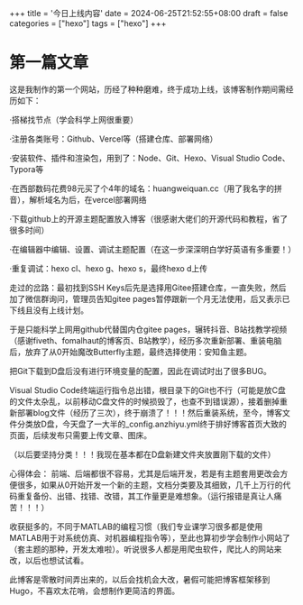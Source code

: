 +++
title = '今日上线内容'
date = 2024-06-25T21:52:55+08:00
draft = false
categories = ["hexo"]
tags = ["hexo"]
+++



# 第一篇文章

这是我制作的第一个网站，历经了种种磨难，终于成功上线，该博客制作期间需经历如下：



·搭梯找节点（学会科学上网很重要）

·注册各类账号：Github、Vercel等（搭建仓库、部署网络）

·安装软件、插件和渲染包，用到了：Node、Git、Hexo、Visual Studio Code、Typora等

·在西部数码花费98元买了个4年的域名：huangweiquan.cc（用了我名字的拼音），解析域名为后，在vercel部署网络

·下载github上的开源主题配置放入博客（很感谢大佬们的开源代码和教程，省了很多时间）

·在编辑器中编辑、设置、调试主题配置（在这一步深深明白学好英语有多重要！）

·重复调试：hexo cl、hexo g、hexo s，最终hexo d上传



走过的岔路：最初找到SSH Keys后先是选择用Gitee搭建仓库，一直失败，然后加了微信群询问，管理员告知gitee pages暂停跟新一个月无法使用，后又表示已下线且没有上线计划。

于是只能科学上网用github代替国内仓gitee pages，辗转抖音、B站找教学视频（感谢fiveth、fomalhaut的博客页、B站教学），经历多次重新部署、重装电脑后，放弃了从0开始魔改Butterfly主题，最终选择使用：安知鱼主题。

把Git下载到D盘后没有进行环境变量的配置，因此在调试时出了很多BUG。

Visual Studio Code终端运行指令总出错，根目录下的Git也不行（可能是放C盘的文件太杂乱，以前移动C盘文件的时候损毁了，也查不到错误源），接着删掉重新部署blog文件（经历了三次），终于崩溃了！！！然后重装系统，至今，博客文件分类放D盘，今天盘了一大半的_config.anzhiyu.yml终于排好博客首页大致的页面，后续发布只需要上传文章、图床。

（以后要坚持分类！！！我现在基本都在D盘新建文件夹放置刚下载的文件）



心得体会：
前端、后端都很不容易，尤其是后端开发，若是有主题套用更改会方便很多，如果从0开始开发一个新的主题，文档分类要及其细致，几千上万行的代码重复备份、出错、找错、改错，其工作量更是难想象。（运行报错是真让人痛苦！！！）

收获挺多的，不同于MATLAB的编程习惯（我们专业课学习很多都是使用MATLAB用于对系统仿真、对机器编程指令等），至此也算初步学会制作小网站了（套主题的那种，开发太难啦）。听说很多人都是用爬虫软件，爬比人的网站来改，以后也想试试看。



此博客是零散时间弄出来的，以后会找机会大改，暑假可能把博客框架移到Hugo，不喜欢太花哨，会想制作更简洁的界面。